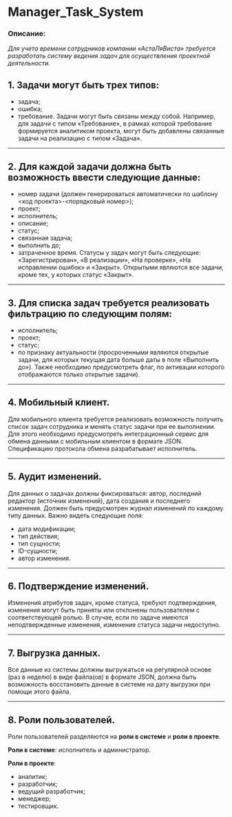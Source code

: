 ﻿# Manager_Task_System
### Описание: 
*Для учета времени сотрудников компании «АстаЛяВиста» требуется разработать систему ведения задач для осуществления проектной деятельности.*
## 1.	Задачи могут быть трех типов:
* задача;
* ошибка;
* требование.
Задачи могут быть связаны между собой. Например, для задачи с типом «Требование», в рамках которой требование формируется аналитиком проекта, могут быть добавлены связанные задачи на реализацию с типом «Задача».
_____
## 2.	Для каждой задачи должна быть возможность ввести следующие данные:
* номер задачи (должен генерироваться автоматически по шаблону <код проекта>-<порядковый номер>);
* проект;
* исполнитель;
* описание;
* статус;
* связанная задача;
* выполнить до;
* затраченное время.
Статусы у задач могут быть следующие: «Зарегистрирован», «В реализации», «На проверке», «На исправлении ошибок» и «Закрыт». Открытыми являются все задачи, кроме тех, у которых статус «Закрыт».
_____
## 3.	Для списка задач требуется реализовать фильтрацию по следующим полям:
* исполнитель;
* проект;
* статус;
* по признаку актуальности (просроченными являются открытые задачи, для которых текущая дата больше даты в поле «Выполнить до»).
Также необходимо предусмотреть флаг, по активации которого отображаются только открытые задачи).
_____
## 4.	Мобильный клиент. 
Для мобильного клиента требуется реализовать возможность получить список задач сотрудника и менять статус задачи при ее выполнении. Для этого необходимо предусмотреть интеграционный сервис для обмена данными с мобильным клиентом в формате JSON. Спецификацию протокола обмена разрабатывает исполнитель.
_____
## 5.	Аудит изменений. 
Для данных о задачах должны фиксироваться: автор, последний редактор (источник изменений), дата создания и последнего изменения. Должен быть предусмотрен журнал изменений по каждому типу данных. Важно видеть следующие поля:
* дата модификации;
* тип действия;
* тип сущности;
* ID-сущности;
* автор изменения.
_____
## 6.	Подтверждение изменений.
Изменения атрибутов задач, кроме статуса, требуют подтверждения, изменения могут быть приняты или отклонены пользователем с соответствующей ролью. В случае, если по задаче имеются неподтвержденные изменения, изменение статуса задачи недоступно.
_____
## 7.	Выгрузка данных.
Все данные из системы должны выгружаться на регулярной основе (раз в неделю) в виде файла(ов) в формате JSON, должна быть возможность восстановить данные в системе на дату выгрузки при помощи этого файла.
_____
## 8.	Роли пользователей.
Роли пользователей разделяются на **роли в системе** и **роли в проекте**.

**Роли в системе**: исполнитель и администратор.

**Роли в проекте**:
* аналитик;
* разработчик;
* ведущий разработчик;
* менеджер;
* тестировщик.

